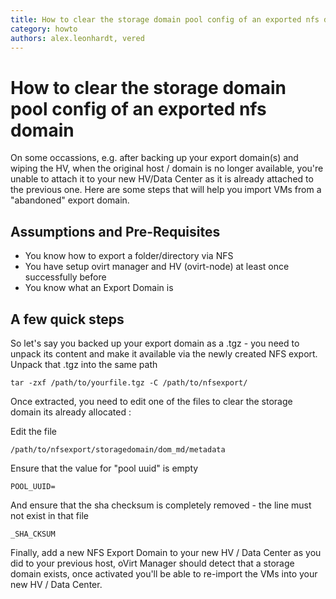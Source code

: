 ```yaml
---
title: How to clear the storage domain pool config of an exported nfs domain
category: howto
authors: alex.leonhardt, vered
---
```


<!-- TODO: Content review -->

# How to clear the storage domain pool config of an exported nfs domain

On some occassions, e.g. after backing up your export domain(s) and wiping the HV, when the original host / domain is no longer available, you're unable to attach it to your new HV/Data Center as it is already attached to the previous one. Here are some steps that will help you import VMs from a "abandoned" export domain.

## Assumptions and Pre-Requisites

*   You know how to export a folder/directory via NFS
*   You have setup ovirt manager and HV (ovirt-node) at least once successfully before
*   You know what an Export Domain is

## A few quick steps

So let's say you backed up your export domain as a .tgz - you need to unpack its content and make it available via the newly created NFS export. Unpack that .tgz into the same path

    tar -zxf /path/to/yourfile.tgz -C /path/to/nfsexport/

Once extracted, you need to edit one of the files to clear the storage domain its already allocated :

Edit the file

    /path/to/nfsexport/storagedomain/dom_md/metadata

Ensure that the value for "pool uuid" is empty

    POOL_UUID=

And ensure that the sha checksum is completely removed - the line must not exist in that file

    _SHA_CKSUM

Finally, add a new NFS Export Domain to your new HV / Data Center as you did to your previous host, oVirt Manager should detect that a storage domain exists, once activated you'll be able to re-import the VMs into your new HV / Data Center.

